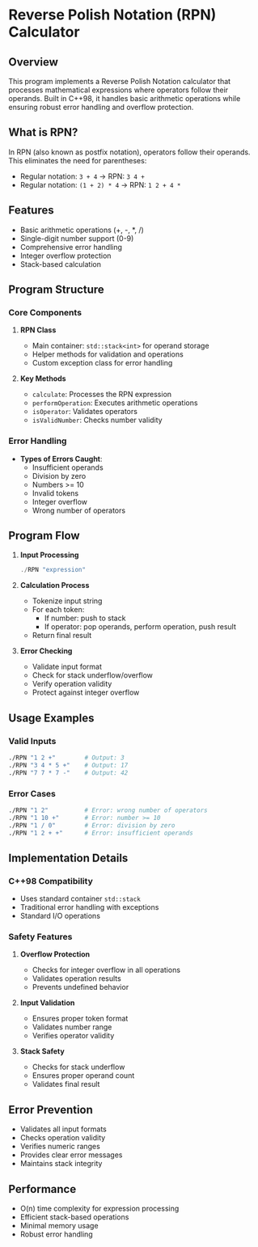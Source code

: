 # Reverse Polish Notation (RPN) Calculator

## Overview
This program implements a Reverse Polish Notation calculator that processes mathematical expressions where operators follow their operands. Built in C++98, it handles basic arithmetic operations while ensuring robust error handling and overflow protection.

## What is RPN?
In RPN (also known as postfix notation), operators follow their operands. This eliminates the need for parentheses:
- Regular notation: `3 + 4` → RPN: `3 4 +`
- Regular notation: `(1 + 2) * 4` → RPN: `1 2 + 4 *`

## Features
- Basic arithmetic operations (+, -, *, /)
- Single-digit number support (0-9)
- Comprehensive error handling
- Integer overflow protection
- Stack-based calculation

## Program Structure

### Core Components
1. **RPN Class**
   - Main container: `std::stack<int>` for operand storage
   - Helper methods for validation and operations
   - Custom exception class for error handling

2. **Key Methods**
   - `calculate`: Processes the RPN expression
   - `performOperation`: Executes arithmetic operations
   - `isOperator`: Validates operators
   - `isValidNumber`: Checks number validity

### Error Handling
- **Types of Errors Caught**:
  - Insufficient operands
  - Division by zero
  - Numbers >= 10
  - Invalid tokens
  - Integer overflow
  - Wrong number of operators

## Program Flow

1. **Input Processing**
   ```cpp
   ./RPN "expression"
   ```

2. **Calculation Process**
   - Tokenize input string
   - For each token:
     - If number: push to stack
     - If operator: pop operands, perform operation, push result
   - Return final result

3. **Error Checking**
   - Validate input format
   - Check for stack underflow/overflow
   - Verify operation validity
   - Protect against integer overflow

## Usage Examples

### Valid Inputs
```bash
./RPN "1 2 +"        # Output: 3
./RPN "3 4 * 5 +"    # Output: 17
./RPN "7 7 * 7 -"    # Output: 42
```

### Error Cases
```bash
./RPN "1 2"          # Error: wrong number of operators
./RPN "1 10 +"       # Error: number >= 10
./RPN "1 / 0"        # Error: division by zero
./RPN "1 2 + +"      # Error: insufficient operands
```

## Implementation Details

### C++98 Compatibility
- Uses standard container `std::stack`
- Traditional error handling with exceptions
- Standard I/O operations

### Safety Features
1. **Overflow Protection**
   - Checks for integer overflow in all operations
   - Validates operation results
   - Prevents undefined behavior

2. **Input Validation**
   - Ensures proper token format
   - Validates number range
   - Verifies operator validity

3. **Stack Safety**
   - Checks for stack underflow
   - Ensures proper operand count
   - Validates final result

## Error Prevention
- Validates all input formats
- Checks operation validity
- Verifies numeric ranges
- Provides clear error messages
- Maintains stack integrity

## Performance
- O(n) time complexity for expression processing
- Efficient stack-based operations
- Minimal memory usage
- Robust error handling 